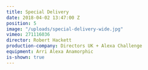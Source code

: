 ```yaml
---
title: Special Delivery
date: 2018-04-02 13:47:00 Z
position: 5
image: "/uploads/special-delivery-wide.jpg"
vimeo: 271116036
director: Robert Hackett
production-company: Directors UK + Alexa Challenge
equipment: Arri Alexa Anamorphic
is-shown: true
---
```


